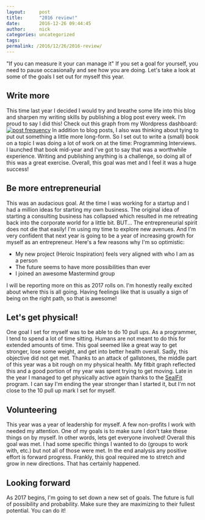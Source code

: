 ```yaml
---
layout:     post
title:      "2016 review!"
date:       2016-12-26 09:44:45
author:     nick
categories: uncategorized
tags:  
permalink: /2016/12/26/2016-review/
---
```

"If you can measure it your can manage it" If you set a goal for yourself, you need to pause occasionally and see how you are doing. Let's take a look at some of the goals I set out for myself this year.

## Write more

This time last year I decided I would try and breathe some life into this blog and sharpen my writing skills by publishing a blog post every week. I'm proud to say I did this! Check out this graph from my Wordpress dashboard: [![post frequency](https://ironboundsoftware.com/blog-imgs/uploads/2016/12/Screenshot-from-2016-12-23-154035.png)](https://ironboundsoftware.com/blog-imgs/uploads/2016/12/Screenshot-from-2016-12-23-154035.png) In addition to blog posts, I also was thinking about tying to put out something a little more long-form. So I set out to write a (small) book on a topic I was doing a lot of work on at the time: Programming Interviews. I launched that book mid-year and I've got to say that was a worthwhile experience. Writing and publishing anything is a challenge, so doing all of this was a great exercise. Overall, this goal was met and I feel it was a huge success! 

## Be more entrepreneurial

This was an audacious goal. At the time I was working for a startup and I had a million ideas for starting my own business. The original idea of starting a consulting business has collapsed which resulted in me retreating back into the corporate world for a little bit. BUT... The entrepreneurial spirit does not die that easily! I'm using my time to explore new avenues. And I'm very confident that next year is going to be a year of increasing growth for myself as an entrepreneur. Here's a few reasons why I'm so optimistic: 

  * My new project (Heroic Inspiration) feels very aligned with who I am as a person
  * The future seems to have more possibilities than ever
  * I joined an awesome Mastermind group

I will be reporting more on this as 2017 rolls on. I'm honestly really excited about where this is all going. Having feelings like that is usually a sign of being on the right path, so that is awesome! 

## Let's get physical!

One goal I set for myself was to be able to do 10 pull ups. As a programmer, I tend to spend a lot of time sitting. Humans are not meant to do this for extended amounts of time. This goal seemed like a great way to get stronger, lose some weight, and get into better health overall. Sadly, this objective did not get met. Thanks to an attack of gallstones, the middle part of this year was a bit rough on my physical health. My fitbit graph reflected this and a good portion of my year was spent trying to get moving. Late in the year I managed to get physically active again thanks to the [SealFit](http://sf7.sealfit.com/) program. I can say I'm ending the year stronger than I started it, but I'm not close to the 10 pull up mark I set for myself. 

## Volunteering

This year was a year of leadership for myself. A few non-profits I work with needed my attention. One of my goals is to make sure I don't take these things on by myself. In other words, lets get everyone involved! Overall this goal was met. I had some specific things I wanted to do (groups to work with, etc.) but not all of those were met. In the end analysis any positive effort is forward progress. Frankly, this goal required me to stretch and grow in new directions. That has certainly happened. 

## Looking forward

As 2017 begins, I'm going to set down a new set of goals. The future is full of possibility and probability. Make sure they are maximizing to their fullest potential. You can do it!
